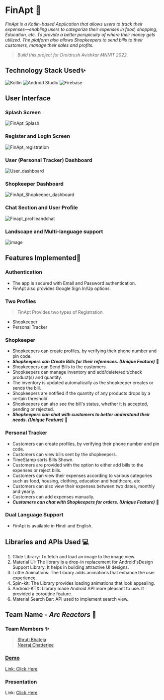 # FinApt 🤑
*FinApt is a Kotlin-based Application that allows users to track their expenses—enabling users to
categorize their expenses in food, shopping,
Education, etc. To provide a better perspicuity of
where their money gets utilized.
The platform also allows
Shopkeepers to send bills to their
customers, manage their sales and
profits.*<br>
> *Build this project for Droidrush Avishkar MNNIT 2022.*

## Technology Stack Used✨

<img alt="Kotlin" src="https://img.shields.io/badge/kotlin-%230095D5.svg?style=for-the-badge&logo=kotlin&logoColor=white"/>
<img alt="Android Studio" src="https://img.shields.io/badge/Android%20Studio-3DDC84.svg?style=for-the-badge&logo=android-studio&logoColor=white"/>
<img alt="Firebase" src="https://img.shields.io/badge/firebase-%23039BE5.svg?style=for-the-badge&logo=firebase"/>

## User Interface

### Splash Screen
![FinApt_Splash](https://github.com/ShrutisLegion/FinApt/assets/73419394/60ced92c-bc4d-4b38-aab7-5c4db06a6ad5)

### Register and Login Screen
![FinApt_registration](https://github.com/ShrutisLegion/FinApt/assets/73419394/f6136806-00d8-4e8f-9ec9-81d2a543ff5d)

### User (Personal Tracker) Dashboard
![User_dashboard](https://github.com/ShrutisLegion/FinApt/assets/73419394/624ab15d-4321-4b99-ac37-38d859d61303)

### Shopkeeper Dashboard
![FinApt_Shopkeeper_dashboard](https://github.com/ShrutisLegion/FinApt/assets/73419394/1a9b562f-547f-4ef9-8020-a30762b74d0f)

### Chat Section and User Profile
![Finapt_profileandchat](https://github.com/ShrutisLegion/FinApt/assets/73419394/78cbb009-fd54-4863-b101-6bb9f6389b86)

### Landscape and Multi-language support
![image](https://github.com/ShrutisLegion/FinApt/assets/73419394/6e8987be-8f28-43f5-861c-805b8a212949)


## Features Implemented💫

### Authentication
* The app is secured with Email and Password authentication.
* FinApt also provides Google Sign In/Up options.

### Two Profiles
> FinApt Provides two types of Registration.
* Shopkeeper
* Personal Tracker

### Shopkeeper
- Shopkeepers can create profiles, by verifying their phone number and pin code.
- _**Shopkeepers can Create Bills for their references. (Unique Feature)**_ 🦋
- Shopkeepers can Send Bills to the customers.
- Shopkeepers can manage inventory and add/delete/edit/check product(s) and quantity.
- The inventory is updated automatically as the shopkeeper creates or sends the bill.
- Shopkeepers are notified if the quantity of any products drops by a certain threshold.
- Shopkeepers can also see the bill's status, whether it is accepted, pending or rejected.
- _**Shopkeepers can chat with customers to better understand their needs. (Unique Feature)**_ 🦋

### Personal Tracker
- Customers can create profiles, by verifying their phone number and pin code.
- Customers can view bills sent by the shopkeepers.
- TimeStamp sorts Bills Shown.
- Customers are provided with the option to either add bills to the expenses or reject bills.
- Customers can view their expenses according to various categories such as food, housing, clothing, education and healthcare, etc
- Customers can also view their expenses between two dates, monthly and yearly.
- Customers can add expenses manually.
- _**Customers can chat with Shopkeepers for orders. (Unique Feature)**_ 🦋


### Dual Language Support
- FinApt is available in Hindi and English.

## Libraries and APIs Used 💻
1) Glide Library: To fetch and load an image to the image view.
2) Material UI: The library is a drop-in replacement for Android'sDesign Support Library. It helps in building attractive UI designs.
3) Lottie Animations: The Library adds animations that enhance the user experience.
4) Spin-kit: The Library provides loading animations that look appealing.
5) Android-KTX: Library made Android API more pleasant to use. It provided a coroutine feature.
6) Material Search Bar: API used to implement search view.

## Team Name - _Arc Reactors_ 🎯

### Team Members ✨
> <a href="https://github.com/ShrutisLegion/">Shruti Bhateja</a><br>
> <a href="https://github.com/NeerajChatterjee/">Neeraj Chatterjee

### Demo
Link: [Click Here](https://drive.google.com/file/d/1qWbXf0Nsa5Uo00BGlLfBsdi8T-CWWIdY/view)

### Presentation
Link: [Click Here](https://www.canva.com/design/DAFRrZAtH0g/CxMQul22L1ZklZo1pxGhAg/edit?utm_content=DAFRrZAtH0g&utm_campaign=designshare&utm_medium=link2&utm_source=sharebutton)
